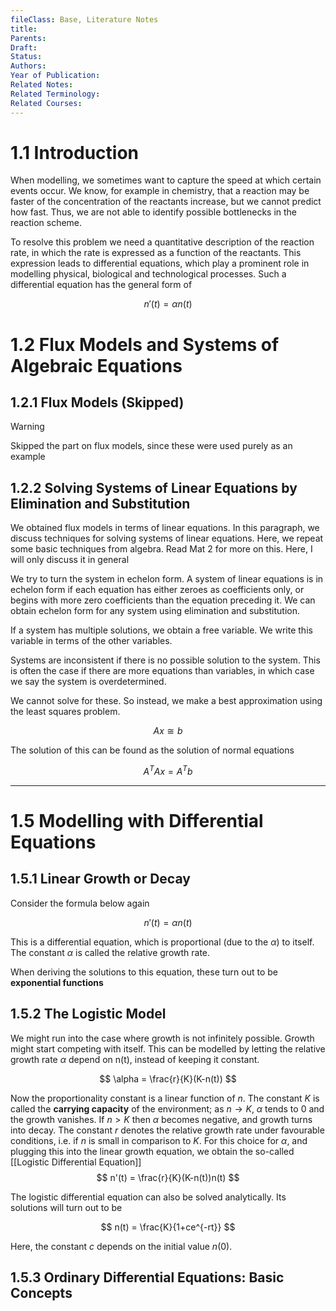 ```yaml
---
fileClass: Base, Literature Notes
title: 
Parents: 
Draft: 
Status: 
Authors: 
Year of Publication: 
Related Notes: 
Related Terminology: 
Related Courses: 
---
```

# 1.1 Introduction
When modelling, we sometimes want to capture the speed at which certain events occur. We know, for example in chemistry, that a reaction may be faster of the concentration of the reactants increase, but we cannot predict how fast. Thus, we are not able to identify possible bottlenecks in the reaction scheme.

To resolve this problem we need a quantitative description of the reaction rate, in which the rate is expressed as a  function of the reactants. This expression leads to differential equations, which play a prominent role in modelling physical, biological and technological processes. Such a differential equation has the general form of

$$
n'(t) = \alpha n(t)
$$

# 1.2 Flux Models and Systems of Algebraic Equations

## 1.2.1 Flux Models (Skipped)

>[!Warning]
>Skipped the part on flux models, since these were used purely as an example

## 1.2.2 Solving Systems of Linear Equations by Elimination and Substitution
We obtained flux models in terms of linear equations. In this paragraph, we discuss techniques for solving systems of linear equations. Here, we repeat some basic techniques from algebra. Read Mat 2 for more on this. Here, I will only discuss it in general

We try to turn the system in echelon form. A system of linear equations is in echelon form if each equation has either zeroes as coefficients only, or begins with more zero coefficients than the equation preceding it. We can obtain echelon form for any system using elimination and substitution. 

If a system has multiple solutions, we obtain a free variable. We write this variable in terms of the other variables. 

Systems are inconsistent if there is no possible solution to the system. This is often the case if there are more equations than variables, in which case we say the system is overdetermined. 

We cannot solve for these. So instead, we make a best approximation using the least squares problem. 

$$
Ax \cong b
$$

The solution of this can be found as the solution of normal equations

$$
A^TAx = A^Tb
$$


---
# 1.5 Modelling with Differential Equations
## 1.5.1 Linear Growth or Decay
Consider the formula below again


$$
n'(t) = \alpha n(t)
$$

This is a differential equation, which is proportional (due to the $\alpha$) to itself. The constant $\alpha$ is called the relative growth rate. 

When deriving the solutions to this equation, these turn out to be **exponential functions**

## 1.5.2 The Logistic Model
We might run into the case where growth is not infinitely possible. Growth might start competing with itself. This can be modelled by letting the relative growth rate $\alpha$ depend on n(t), instead of keeping it constant. 

$$
\alpha = \frac{r}{K}(K-n(t))
$$

Now the proportionality constant is a linear function of $n$. The constant $K$ is called the **carrying capacity** of the environment; as $n \to K$, $\alpha$ tends to 0 and the growth vanishes. If $n \gt K$ then $\alpha$ becomes negative, and growth turns into decay. The constant $r$ denotes the relative growth rate under favourable conditions, i.e. if $n$ is small in comparison to $K$. For this choice for $\alpha$, and plugging this into the linear growth equation, we obtain the so-called [[Logistic Differential Equation]] 
$$
n'(t) = \frac{r}{K}(K-n(t))n(t)
$$

The logistic differential equation can also be solved analytically. Its solutions will turn out to be 

$$
n(t) = \frac{K}{1+ce^{-rt}}
$$

Here, the constant $c$ depends on the initial value $n(0)$. 

## 1.5.3 Ordinary Differential Equations: Basic Concepts
